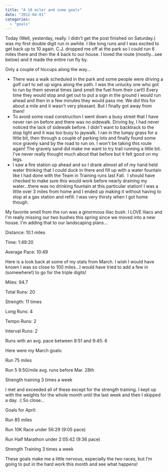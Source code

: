 ```yaml
---
title: "A 10 miler and some goals"
date: "2012-04-01"
categories: 
  - "goals"
---
```


Today (Well, yesterday, really. I didn't get the post finished on Saturday.) was my first double digit run in awhile. I like long runs and I was excited to get back up to 10 again. C.J. dropped me off at the park so I could run 6 miles there and then the 4 back to our house. I loved the route (mostly...see below) and it made the entire run fly by. 

  

Only a couple of hiccups along the way...

- There was a walk scheduled in the park and some people were driving a golf cart to set up signs along the path. I was the unlucky one who got to run by them several times (and smell the fuel from their cart!) Every time they would stop and get out to put a sign in the ground I would run ahead and then in a few minutes they would pass me. We did this for about a mile and it wasn't very pleasant. But I finally got away from them!
- To avoid some road construction I went down a busy street that I have never ran on before and there was no sidewalk. Driving by, I had never noticed the lack of sidewalk before. I didn't want to backtrack to the stop light and it was too busy to jaywalk. I ran in the lumpy grass for a little bit, then through a couple of parking lots and finally found some nice gravely sand by the road to run on. I won't be taking this route again! The gravely sand did make me want to try trail running a little bit. I've never really thought much about that before but it felt good on my legs.
- I saw a fire station up ahead and so I drank almost all of my hand held water thinking that I could duck in there and fill up with a water fountain like I had done with the Team in Training runs last Fall.  I should have checked to make sure this would work before nearly draining my water...there was no drinking fountain at this particular station! I was a little over 3 miles from home and I ended up making it without having to stop at a gas station and refill. I was very thirsty when I got home though. 

My favorite smell from the run was a ginormous lilac bush. I LOVE lilacs and I'm really missing our two bushes this spring since we moved into a new house. I'm adding that to our landscaping plans...

  

Distance: 10.1 miles

Time: 1:49:20

Average Pace: 10:49

  

Here is a look back at some of my stats from March. I wish I would have known I was so close to 100 miles...I would have tried to add a few in (somewhere!) to go for the triple digits!

  

Miles: 94.7

Total Runs: 20

Strength: 11 times

Long Runs: 4

Tempo Runs: 2

Interval Runs: 2

Runs with an avg. pace between 8:51 and 9:45: 6

  

Here were my March goals:

  

Run 75 miles 

Run 5 9:50/mile avg. runs before Mar. 28th

Strength training 3 times a week

  

I met and exceeded all of these except for the strength training. I kept up with the weights for the whole month until the last week and then I skipped a day. :( So close...

  

Goals for April:

  

Run 85 miles

Run 10K Race under 56:29 (9:05 pace)

Run Half Marathon under 2:05:42 (9:36 pace)

Strength Training 3 times a week

  

These goals make me a little nervous, especially the two races, but I'm going to put in the hard work this month and see what happens!

